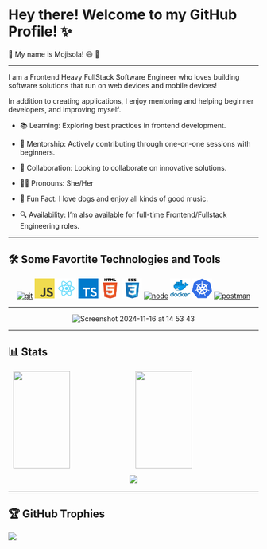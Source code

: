 # Hey there! Welcome to my GitHub Profile! ✨

👋 My name is Mojisola! 😄 👋

---

I am a Frontend Heavy FullStack Software Engineer who loves building software solutions that run on web devices and mobile devices!

In addition to creating applications, I enjoy mentoring and helping beginner developers, and improving myself.
  - 📚 Learning:
  Exploring best practices in frontend development.
  
  - 🌟 Mentorship:
  Actively contributing through one-on-one sessions with beginners.
  
  - 🤝 Collaboration:
  Looking to collaborate on innovative solutions.
  
  - 👩‍💼 Pronouns:
  She/Her
  
  - 🎵 Fun Fact:
  I love dogs and enjoy all kinds of good music.
  
  - 🔍 Availability:
  I’m also available for full-time Frontend/Fullstack Engineering roles.

---

## 🛠 Some Favortite Technologies and Tools

<div align="center"> 
    <a href="https://git-scm.com/" title="Git" target="_blank"><img src="https://www.vectorlogo.zone/logos/git-scm/git-scm-icon.svg" alt="git" width="40" height="40"/></a>
    <a href="https://www.javascript.com/" title="JavaScript" target="_blank"><img src="https://raw.githubusercontent.com/github/explore/80688e429a7d4ef2fca1e82350fe8e3517d3494d/topics/javascript/javascript.png" alt="javascript" width="40" height="40"/></a>
    <a href="https://reactjs.org/" title="React" target="_blank"><img src="https://raw.githubusercontent.com/github/explore/80688e429a7d4ef2fca1e82350fe8e3517d3494d/topics/react/react.png" alt="react" width="40" height="40"/></a>
   <a href="https://www.typescriptlang.org/" title="TypeScript" target="_blank"><img src="https://raw.githubusercontent.com/github/explore/80688e429a7d4ef2fca1e82350fe8e3517d3494d/topics/typescript/typescript.png" alt="typescript" width="40" height="40"/></a>
    <a href="https://developer.mozilla.org/en-US/docs/Web/HTML" title="HTML" target="_blank"><img src="https://raw.githubusercontent.com/github/explore/80688e429a7d4ef2fca1e82350fe8e3517d3494d/topics/html/html.png" alt="html" width="40" height="40"/></a>
    <a href="https://developer.mozilla.org/en-US/docs/Web/CSS" title="CSS" target="_blank"><img src="https://raw.githubusercontent.com/github/explore/80688e429a7d4ef2fca1e82350fe8e3517d3494d/topics/css/css.png" alt="css" width="40" height="40"/></a>
    <a href="https://nodejs.org/" title="Node.js" target="_blank"><img src="https://www.vectorlogo.zone/logos/nodejs/nodejs-icon.svg" alt="node" width="40" height="40"/></a>
    <a href="https://www.docker.com/" title="Docker" target="_blank"><img src="https://raw.githubusercontent.com/github/explore/80688e429a7d4ef2fca1e82350fe8e3517d3494d/topics/docker/docker.png" alt="docker" width="40" height="40"/></a>
    <a href="https://kubernetes.io/" title="Kubernetes" target="_blank"><img src="https://raw.githubusercontent.com/github/explore/01ea2a586e5da744792d0ccfce2f68b861f29301/topics/kubernetes/kubernetes.png" alt="kubernetes" width="40" height="40"/></a>
    <a href="https://www.postman.com/" title="Postman" target="_blank"><img src="https://res.cloudinary.com/postman/image/upload/t_team_logo/v1629869194/team/2893aede23f01bfcbd2319326bc96a6ed0524eba759745ed6d73405a3a8b67a8" alt="postman" width="40" height="40"/></a>
</div>

----

<div align="center">
<img width="459" alt="Screenshot 2024-11-16 at 14 53 43" src="https://github.com/user-attachments/assets/cfbfeef9-da7f-4c0e-8878-cad004031764">
</div>


---

## 📊 Stats

<div style="justify-content: space-between; margin: 10px; gap: 8px; display: flex;">
  <img style="flex: 1 1 0; width: 48%; height: 195px;" 
       src="https://github-readme-stats.vercel.app/api?username=yemisi567&show_icons=true&hide_border=false&show_owner=true&title_color=ff6e96&theme=dark&background=000000&layout=compact" />
  <img style="flex: 1 1 0; width: 48%; height: 195px;" 
       src="https://github-readme-stats.vercel.app/api/top-langs/?username=yemisi567&theme=dark&background=000000&hide_border=false&layout=compact">
</div>


<p align="center">
  <img width="70%" src="https://github-readme-streak-stats.herokuapp.com/?user=yemisi567&theme=dark&background=000000&custom_title=streak-stats&hide_border=false&layout=compact" />
</p>

---

## 🏆 GitHub Trophies
![](https://github-profile-trophy.vercel.app/?username=yemisi567&theme=radical&no-frame=false&no-bg=false&margin-w=4)


